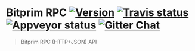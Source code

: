 # Bitprim RPC <a target="_blank" href="http://semver.org">![Version][badge.version]</a> <a target="_blank" href="https://travis-ci.org/bitprim/bitprim-rpc">![Travis status][badge.Travis]</a> <a target="_blank" href="https://ci.appveyor.com/project/bitprim/bitprim-rpc">![Appveyor status][badge.Appveyor]</a> <a target="_blank" href="https://gitter.im/bitprim/Lobby">![Gitter Chat][badge.Gitter]</a>

> Bitprim RPC (HTTP+JSON) API


<!-- Links -->
[badge.Appveyor]: https://ci.appveyor.com/api/projects/status/github/bitprim/bitprim-rpc?svg=true&branch=dev
[badge.Gitter]: https://img.shields.io/badge/gitter-join%20chat-blue.svg
[badge.Travis]: https://travis-ci.org/bitprim/bitprim-rpc.svg?branch=master
[badge.version]: https://badge.fury.io/gh/bitprim%2Fbitprim-rpc.svg

[CMake]: http://www.cmake.org
[Doxygen]: http://www.doxygen.org
[eRuby]: http://en.wikipedia.org/wiki/ERuby
[Hana.docs]: http://boostorg.github.io/hana
[Hana.wiki]: https://github.com/boostorg/hana/wiki
[Homebrew formula]: https://github.com/Homebrew/homebrew-rpc/blob/master/Formula/hana.rb


